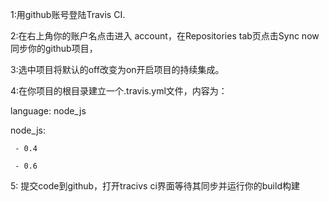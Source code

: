 
1:用github账号登陆Travis CI.

2:在右上角你的账户名点击进入 account，在Repositories tab页点击Sync now同步你的github项目，

3:选中项目将默认的off改变为on开启项目的持续集成。

4:在你项目的根目录建立一个.travis.yml文件，内容为：

language: node_js

node_js:  

     - 0.4  

     - 0.6

5: 提交code到github，打开tracivs ci界面等待其同步并运行你的build构建